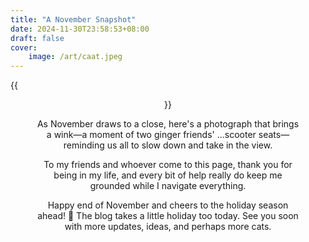 ```yaml
---
title: "A November Snapshot"
date: 2024-11-30T23:58:53+08:00
draft: false
cover:
    image: /art/caat.jpeg
---
```


{{<figure align="center" src="/art/caat.jpeg" caption="cat cat scooter" width="100%">}}

As November draws to a close, here's a photograph that brings a wink—a moment of two ginger friends' ...scooter seats—reminding us all to slow down and take in the view.

To my friends and whoever come to this page, thank you for being in my life, and every bit of help really do keep me grounded while I navigate everything.

Happy end of November and cheers to the holiday season ahead! 🎄 The blog takes a little holiday too today. See you soon with more updates, ideas, and perhaps more cats.
